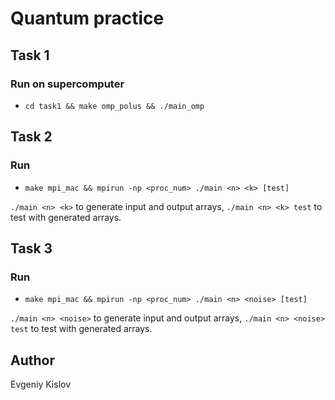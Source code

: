 # Quantum practice

## Task 1

### Run on supercomputer

- `cd task1 && make omp_polus && ./main_omp`

## Task 2

### Run

- `make mpi_mac && mpirun -np <proc_num> ./main <n> <k> [test]`  

`./main <n> <k>` to generate input and output arrays, `./main <n> <k> test` to test with generated arrays.  

## Task 3

### Run

- `make mpi_mac && mpirun -np <proc_num> ./main <n> <noise> [test]`  

`./main <n> <noise>` to generate input and output arrays, `./main <n> <noise> test` to test with generated arrays.  

## Author

Evgeniy Kislov